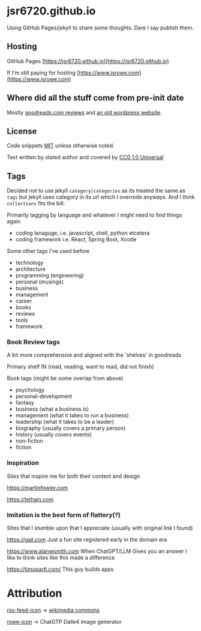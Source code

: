 # jsr6720.github.io

Using GitHub Pages/jekyll to share some thoughts. Dare I say publish them.

## Hosting

GitHub Pages [https://jsr6720.github.io](https://jsr6720.github.io)

If I'm still paying for hosting [https://www.jsrowe.com](https://www.jsrowe.com)

## Where did all the stuff come from pre-init date

Mostly [goodreads.com reviews](https://github.com/jsr6720/goodreads-csv-to-md) and [an old wordpress website](https://github.com/jsr6720/wordpress-html-scraper-to-md).

## License

Code snippets [MIT](/CODE-LICENSE) unless otherwise noted.

Text written by stated author and covered by [CC0 1.0 Universal](/LICENSE)

## Tags

Decided not to use jekyll `category|categories` as its treated the same as `tags` but jekyll uses category in its url which I overrode anyways. And I think `collections` fits the bill.

Primarily tagging by language and whatever I might need to find things again

- coding lanaguge, i.e. javascript, shell, python etcetera
- coding framework i.e. React, Spring Boot, Xcode

Some other tags I've used before

- technology
- architecture
- programming (engineering)
- personal (musings)
- business
- management
- career
- books
- reviews
- tools
- framework

### Book Review tags

A bit more comprehensive and aligned with the 'shelves' in goodreads

Primary shelf IN (read, reading, want to read, did not finish)

Book tags (might be some overlap from above)

- psychology
- personal-development
- fantasy
- business (what a business is)
- management (what it takes to run a business)
- leadership (what it takes to be a leader)
- biography (usually covers a primary person)
- history (usually covers events)
- non-fiction
- fiction

### Inspiration

Sites that inspire me for both their content and design

https://martinfowler.com

https://lethain.com


### Imitation is the best form of flattery(?)

Sites that I stumble upon that I appreciate (usually with original link I found)

https://gail.com
Just a fun site registered early in the domain era

https://www.alanwsmith.com
When ChatGPT/LLM Gives you an answer I like to think sites like this made a difference

https://timopartl.com/
This guy builds apps

# Attribution

[rss-feed-icon](/assets/rss-feed-icon.png) -> [wikimedia commons](https://commons.wikimedia.org/wiki/File:Generic_Feed-icon.svg)

[rowe-icon](/assets/rowe-icon.png) -> ChatGTP Dalle4 image generator